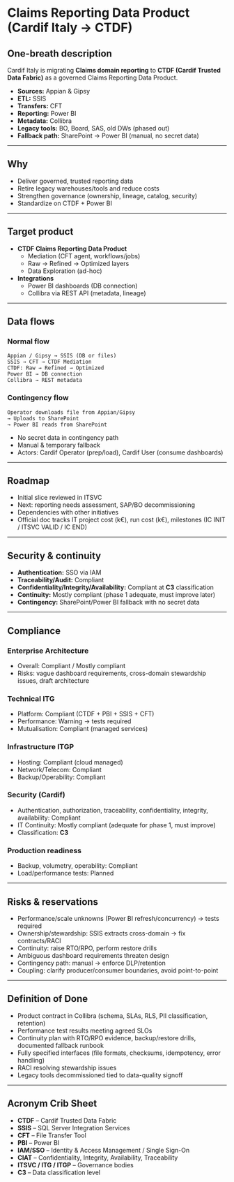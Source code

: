 # Claims Reporting Data Product (Cardif Italy → CTDF)

## One-breath description
Cardif Italy is migrating **Claims domain reporting** to **CTDF (Cardif Trusted Data Fabric)** as a governed Claims Reporting Data Product.  
- **Sources:** Appian & Gipsy  
- **ETL:** SSIS  
- **Transfers:** CFT  
- **Reporting:** Power BI  
- **Metadata:** Collibra  
- **Legacy tools:** BO, Board, SAS, old DWs (phased out)  
- **Fallback path:** SharePoint → Power BI (manual, no secret data)

---

## Why
- Deliver governed, trusted reporting data
- Retire legacy warehouses/tools and reduce costs
- Strengthen governance (ownership, lineage, catalog, security)
- Standardize on CTDF + Power BI

---

## Target product
- **CTDF Claims Reporting Data Product**
  - Mediation (CFT agent, workflows/jobs)
  - Raw → Refined → Optimized layers
  - Data Exploration (ad-hoc)
- **Integrations**
  - Power BI dashboards (DB connection)
  - Collibra via REST API (metadata, lineage)

---

## Data flows

### Normal flow
```
Appian / Gipsy → SSIS (DB or files)
SSIS → CFT → CTDF Mediation
CTDF: Raw → Refined → Optimized
Power BI → DB connection
Collibra → REST metadata
```

### Contingency flow
```
Operator downloads file from Appian/Gipsy
→ Uploads to SharePoint
→ Power BI reads from SharePoint
```
- No secret data in contingency path
- Manual & temporary fallback
- Actors: Cardif Operator (prep/load), Cardif User (consume dashboards)

---

## Roadmap
- Initial slice reviewed in ITSVC
- Next: reporting needs assessment, SAP/BO decommissioning
- Dependencies with other initiatives
- Official doc tracks IT project cost (k€), run cost (k€), milestones (IC INIT / ITSVC VALID / IC END)

---

## Security & continuity
- **Authentication:** SSO via IAM
- **Traceability/Audit:** Compliant
- **Confidentiality/Integrity/Availability:** Compliant at **C3** classification
- **Continuity:** Mostly compliant (phase 1 adequate, must improve later)
- **Contingency:** SharePoint/Power BI fallback with no secret data

---

## Compliance
### Enterprise Architecture
- Overall: Compliant / Mostly compliant
- Risks: vague dashboard requirements, cross-domain stewardship issues, draft architecture

### Technical ITG
- Platform: Compliant (CTDF + PBI + SSIS + CFT)
- Performance: Warning → tests required
- Mutualisation: Compliant (managed services)

### Infrastructure ITGP
- Hosting: Compliant (cloud managed)
- Network/Telecom: Compliant
- Backup/Operability: Compliant

### Security (Cardif)
- Authentication, authorization, traceability, confidentiality, integrity, availability: Compliant
- IT Continuity: Mostly compliant (adequate for phase 1, must improve)
- Classification: **C3**

### Production readiness
- Backup, volumetry, operability: Compliant
- Load/performance tests: Planned

---

## Risks & reservations
- Performance/scale unknowns (Power BI refresh/concurrency) → tests required
- Ownership/stewardship: SSIS extracts cross-domain → fix contracts/RACI
- Continuity: raise RTO/RPO, perform restore drills
- Ambiguous dashboard requirements threaten design
- Contingency path: manual → enforce DLP/retention
- Coupling: clarify producer/consumer boundaries, avoid point-to-point

---

## Definition of Done
- Product contract in Collibra (schema, SLAs, RLS, PII classification, retention)
- Performance test results meeting agreed SLOs
- Continuity plan with RTO/RPO evidence, backup/restore drills, documented fallback runbook
- Fully specified interfaces (file formats, checksums, idempotency, error handling)
- RACI resolving stewardship issues
- Legacy tools decommissioned tied to data-quality signoff

---

## Acronym Crib Sheet
- **CTDF** – Cardif Trusted Data Fabric
- **SSIS** – SQL Server Integration Services
- **CFT** – File Transfer Tool
- **PBI** – Power BI
- **IAM/SSO** – Identity & Access Management / Single Sign-On
- **CIAT** – Confidentiality, Integrity, Availability, Traceability
- **ITSVC / ITG / ITGP** – Governance bodies
- **C3** – Data classification level
